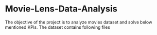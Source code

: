 # Movie-Lens-Data-Analysis
The objective of the project is to analyze movies dataset and solve below mentioned KPIs. The dataset contains following files
